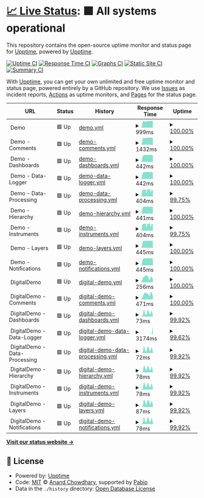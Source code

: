 # [📈 Live Status](https://status.ramidregos.com): <!--live status--> **🟩 All systems operational**

This repository contains the open-source uptime monitor and status page for [Upptime](https://upptime.js.org), powered by [Upptime](https://github.com/upptime/upptime).

[![Uptime CI](https://github.com/dregos13/status_client/workflows/Uptime%20CI/badge.svg)](https://github.com/dregos13/status_client/actions?query=workflow%3A%22Uptime+CI%22)
[![Response Time CI](https://github.com/dregos13/status_client/workflows/Response%20Time%20CI/badge.svg)](https://github.com/dregos13/status_client/actions?query=workflow%3A%22Response+Time+CI%22)
[![Graphs CI](https://github.com/dregos13/status_client/workflows/Graphs%20CI/badge.svg)](https://github.com/dregos13/status_client/actions?query=workflow%3A%22Graphs+CI%22)
[![Static Site CI](https://github.com/dregos13/status_client/workflows/Static%20Site%20CI/badge.svg)](https://github.com/dregos13/status_client/actions?query=workflow%3A%22Static+Site+CI%22)
[![Summary CI](https://github.com/dregos13/status_client/workflows/Summary%20CI/badge.svg)](https://github.com/dregos13/status_client/actions?query=workflow%3A%22Summary+CI%22)

With [Upptime](https://upptime.js.org), you can get your own unlimited and free uptime monitor and status page, powered entirely by a GitHub repository. We use [Issues](https://github.com/upptime/upptime/issues) as incident reports, [Actions](https://github.com/dregos13/status_client/actions) as uptime monitors, and [Pages](https://status.ramidregos.com) for the status page.

<!--start: status pages-->
<!-- This summary is generated by Upptime (https://github.com/upptime/upptime) -->
<!-- Do not edit this manually, your changes will be overwritten -->
<!-- prettier-ignore -->
| URL | Status | History | Response Time | Uptime |
| --- | ------ | ------- | ------------- | ------ |
| <img alt="" src="https://icons.duckduckgo.com/ip3/$demo_site_url.ico" height="13"> Demo | 🟩 Up | [demo.yml](https://github.com/Dregos13/ClientStatus/commits/HEAD/history/demo.yml) | <details><summary><img alt="Response time graph" src="./graphs/demo/response-time-week.png" height="20"> 999ms</summary><br><a href="https://status.ramidregos.com/history/demo"><img alt="Response time 1004" src="https://img.shields.io/endpoint?url=https%3A%2F%2Fraw.githubusercontent.com%2FDregos13%2FClientStatus%2FHEAD%2Fapi%2Fdemo%2Fresponse-time.json"></a><br><a href="https://status.ramidregos.com/history/demo"><img alt="24-hour response time 951" src="https://img.shields.io/endpoint?url=https%3A%2F%2Fraw.githubusercontent.com%2FDregos13%2FClientStatus%2FHEAD%2Fapi%2Fdemo%2Fresponse-time-day.json"></a><br><a href="https://status.ramidregos.com/history/demo"><img alt="7-day response time 999" src="https://img.shields.io/endpoint?url=https%3A%2F%2Fraw.githubusercontent.com%2FDregos13%2FClientStatus%2FHEAD%2Fapi%2Fdemo%2Fresponse-time-week.json"></a><br><a href="https://status.ramidregos.com/history/demo"><img alt="30-day response time 984" src="https://img.shields.io/endpoint?url=https%3A%2F%2Fraw.githubusercontent.com%2FDregos13%2FClientStatus%2FHEAD%2Fapi%2Fdemo%2Fresponse-time-month.json"></a><br><a href="https://status.ramidregos.com/history/demo"><img alt="1-year response time 1004" src="https://img.shields.io/endpoint?url=https%3A%2F%2Fraw.githubusercontent.com%2FDregos13%2FClientStatus%2FHEAD%2Fapi%2Fdemo%2Fresponse-time-year.json"></a></details> | <details><summary><a href="https://status.ramidregos.com/history/demo">100.00%</a></summary><a href="https://status.ramidregos.com/history/demo"><img alt="All-time uptime 100.00%" src="https://img.shields.io/endpoint?url=https%3A%2F%2Fraw.githubusercontent.com%2FDregos13%2FClientStatus%2FHEAD%2Fapi%2Fdemo%2Fuptime.json"></a><br><a href="https://status.ramidregos.com/history/demo"><img alt="24-hour uptime 100.00%" src="https://img.shields.io/endpoint?url=https%3A%2F%2Fraw.githubusercontent.com%2FDregos13%2FClientStatus%2FHEAD%2Fapi%2Fdemo%2Fuptime-day.json"></a><br><a href="https://status.ramidregos.com/history/demo"><img alt="7-day uptime 100.00%" src="https://img.shields.io/endpoint?url=https%3A%2F%2Fraw.githubusercontent.com%2FDregos13%2FClientStatus%2FHEAD%2Fapi%2Fdemo%2Fuptime-week.json"></a><br><a href="https://status.ramidregos.com/history/demo"><img alt="30-day uptime 100.00%" src="https://img.shields.io/endpoint?url=https%3A%2F%2Fraw.githubusercontent.com%2FDregos13%2FClientStatus%2FHEAD%2Fapi%2Fdemo%2Fuptime-month.json"></a><br><a href="https://status.ramidregos.com/history/demo"><img alt="1-year uptime 100.00%" src="https://img.shields.io/endpoint?url=https%3A%2F%2Fraw.githubusercontent.com%2FDregos13%2FClientStatus%2FHEAD%2Fapi%2Fdemo%2Fuptime-year.json"></a></details>
| <img alt="" src="https://icons.duckduckgo.com/ip3/$api_demo_site_url.ico" height="13"> Demo - Comments | 🟩 Up | [demo-comments.yml](https://github.com/Dregos13/ClientStatus/commits/HEAD/history/demo-comments.yml) | <details><summary><img alt="Response time graph" src="./graphs/demo-comments/response-time-week.png" height="20"> 1432ms</summary><br><a href="https://status.ramidregos.com/history/demo-comments"><img alt="Response time 1430" src="https://img.shields.io/endpoint?url=https%3A%2F%2Fraw.githubusercontent.com%2FDregos13%2FClientStatus%2FHEAD%2Fapi%2Fdemo-comments%2Fresponse-time.json"></a><br><a href="https://status.ramidregos.com/history/demo-comments"><img alt="24-hour response time 1362" src="https://img.shields.io/endpoint?url=https%3A%2F%2Fraw.githubusercontent.com%2FDregos13%2FClientStatus%2FHEAD%2Fapi%2Fdemo-comments%2Fresponse-time-day.json"></a><br><a href="https://status.ramidregos.com/history/demo-comments"><img alt="7-day response time 1432" src="https://img.shields.io/endpoint?url=https%3A%2F%2Fraw.githubusercontent.com%2FDregos13%2FClientStatus%2FHEAD%2Fapi%2Fdemo-comments%2Fresponse-time-week.json"></a><br><a href="https://status.ramidregos.com/history/demo-comments"><img alt="30-day response time 1426" src="https://img.shields.io/endpoint?url=https%3A%2F%2Fraw.githubusercontent.com%2FDregos13%2FClientStatus%2FHEAD%2Fapi%2Fdemo-comments%2Fresponse-time-month.json"></a><br><a href="https://status.ramidregos.com/history/demo-comments"><img alt="1-year response time 1430" src="https://img.shields.io/endpoint?url=https%3A%2F%2Fraw.githubusercontent.com%2FDregos13%2FClientStatus%2FHEAD%2Fapi%2Fdemo-comments%2Fresponse-time-year.json"></a></details> | <details><summary><a href="https://status.ramidregos.com/history/demo-comments">100.00%</a></summary><a href="https://status.ramidregos.com/history/demo-comments"><img alt="All-time uptime 100.00%" src="https://img.shields.io/endpoint?url=https%3A%2F%2Fraw.githubusercontent.com%2FDregos13%2FClientStatus%2FHEAD%2Fapi%2Fdemo-comments%2Fuptime.json"></a><br><a href="https://status.ramidregos.com/history/demo-comments"><img alt="24-hour uptime 100.00%" src="https://img.shields.io/endpoint?url=https%3A%2F%2Fraw.githubusercontent.com%2FDregos13%2FClientStatus%2FHEAD%2Fapi%2Fdemo-comments%2Fuptime-day.json"></a><br><a href="https://status.ramidregos.com/history/demo-comments"><img alt="7-day uptime 100.00%" src="https://img.shields.io/endpoint?url=https%3A%2F%2Fraw.githubusercontent.com%2FDregos13%2FClientStatus%2FHEAD%2Fapi%2Fdemo-comments%2Fuptime-week.json"></a><br><a href="https://status.ramidregos.com/history/demo-comments"><img alt="30-day uptime 100.00%" src="https://img.shields.io/endpoint?url=https%3A%2F%2Fraw.githubusercontent.com%2FDregos13%2FClientStatus%2FHEAD%2Fapi%2Fdemo-comments%2Fuptime-month.json"></a><br><a href="https://status.ramidregos.com/history/demo-comments"><img alt="1-year uptime 100.00%" src="https://img.shields.io/endpoint?url=https%3A%2F%2Fraw.githubusercontent.com%2FDregos13%2FClientStatus%2FHEAD%2Fapi%2Fdemo-comments%2Fuptime-year.json"></a></details>
| <img alt="" src="https://icons.duckduckgo.com/ip3/$api_demo_site_url.ico" height="13"> Demo - Dashboards | 🟩 Up | [demo-dashboards.yml](https://github.com/Dregos13/ClientStatus/commits/HEAD/history/demo-dashboards.yml) | <details><summary><img alt="Response time graph" src="./graphs/demo-dashboards/response-time-week.png" height="20"> 442ms</summary><br><a href="https://status.ramidregos.com/history/demo-dashboards"><img alt="Response time 434" src="https://img.shields.io/endpoint?url=https%3A%2F%2Fraw.githubusercontent.com%2FDregos13%2FClientStatus%2FHEAD%2Fapi%2Fdemo-dashboards%2Fresponse-time.json"></a><br><a href="https://status.ramidregos.com/history/demo-dashboards"><img alt="24-hour response time 416" src="https://img.shields.io/endpoint?url=https%3A%2F%2Fraw.githubusercontent.com%2FDregos13%2FClientStatus%2FHEAD%2Fapi%2Fdemo-dashboards%2Fresponse-time-day.json"></a><br><a href="https://status.ramidregos.com/history/demo-dashboards"><img alt="7-day response time 442" src="https://img.shields.io/endpoint?url=https%3A%2F%2Fraw.githubusercontent.com%2FDregos13%2FClientStatus%2FHEAD%2Fapi%2Fdemo-dashboards%2Fresponse-time-week.json"></a><br><a href="https://status.ramidregos.com/history/demo-dashboards"><img alt="30-day response time 435" src="https://img.shields.io/endpoint?url=https%3A%2F%2Fraw.githubusercontent.com%2FDregos13%2FClientStatus%2FHEAD%2Fapi%2Fdemo-dashboards%2Fresponse-time-month.json"></a><br><a href="https://status.ramidregos.com/history/demo-dashboards"><img alt="1-year response time 434" src="https://img.shields.io/endpoint?url=https%3A%2F%2Fraw.githubusercontent.com%2FDregos13%2FClientStatus%2FHEAD%2Fapi%2Fdemo-dashboards%2Fresponse-time-year.json"></a></details> | <details><summary><a href="https://status.ramidregos.com/history/demo-dashboards">100.00%</a></summary><a href="https://status.ramidregos.com/history/demo-dashboards"><img alt="All-time uptime 100.00%" src="https://img.shields.io/endpoint?url=https%3A%2F%2Fraw.githubusercontent.com%2FDregos13%2FClientStatus%2FHEAD%2Fapi%2Fdemo-dashboards%2Fuptime.json"></a><br><a href="https://status.ramidregos.com/history/demo-dashboards"><img alt="24-hour uptime 100.00%" src="https://img.shields.io/endpoint?url=https%3A%2F%2Fraw.githubusercontent.com%2FDregos13%2FClientStatus%2FHEAD%2Fapi%2Fdemo-dashboards%2Fuptime-day.json"></a><br><a href="https://status.ramidregos.com/history/demo-dashboards"><img alt="7-day uptime 100.00%" src="https://img.shields.io/endpoint?url=https%3A%2F%2Fraw.githubusercontent.com%2FDregos13%2FClientStatus%2FHEAD%2Fapi%2Fdemo-dashboards%2Fuptime-week.json"></a><br><a href="https://status.ramidregos.com/history/demo-dashboards"><img alt="30-day uptime 100.00%" src="https://img.shields.io/endpoint?url=https%3A%2F%2Fraw.githubusercontent.com%2FDregos13%2FClientStatus%2FHEAD%2Fapi%2Fdemo-dashboards%2Fuptime-month.json"></a><br><a href="https://status.ramidregos.com/history/demo-dashboards"><img alt="1-year uptime 100.00%" src="https://img.shields.io/endpoint?url=https%3A%2F%2Fraw.githubusercontent.com%2FDregos13%2FClientStatus%2FHEAD%2Fapi%2Fdemo-dashboards%2Fuptime-year.json"></a></details>
| <img alt="" src="https://icons.duckduckgo.com/ip3/$api_demo_site_url.ico" height="13"> Demo - Data-Logger | 🟩 Up | [demo-data-logger.yml](https://github.com/Dregos13/ClientStatus/commits/HEAD/history/demo-data-logger.yml) | <details><summary><img alt="Response time graph" src="./graphs/demo-data-logger/response-time-week.png" height="20"> 442ms</summary><br><a href="https://status.ramidregos.com/history/demo-data-logger"><img alt="Response time 434" src="https://img.shields.io/endpoint?url=https%3A%2F%2Fraw.githubusercontent.com%2FDregos13%2FClientStatus%2FHEAD%2Fapi%2Fdemo-data-logger%2Fresponse-time.json"></a><br><a href="https://status.ramidregos.com/history/demo-data-logger"><img alt="24-hour response time 415" src="https://img.shields.io/endpoint?url=https%3A%2F%2Fraw.githubusercontent.com%2FDregos13%2FClientStatus%2FHEAD%2Fapi%2Fdemo-data-logger%2Fresponse-time-day.json"></a><br><a href="https://status.ramidregos.com/history/demo-data-logger"><img alt="7-day response time 442" src="https://img.shields.io/endpoint?url=https%3A%2F%2Fraw.githubusercontent.com%2FDregos13%2FClientStatus%2FHEAD%2Fapi%2Fdemo-data-logger%2Fresponse-time-week.json"></a><br><a href="https://status.ramidregos.com/history/demo-data-logger"><img alt="30-day response time 434" src="https://img.shields.io/endpoint?url=https%3A%2F%2Fraw.githubusercontent.com%2FDregos13%2FClientStatus%2FHEAD%2Fapi%2Fdemo-data-logger%2Fresponse-time-month.json"></a><br><a href="https://status.ramidregos.com/history/demo-data-logger"><img alt="1-year response time 434" src="https://img.shields.io/endpoint?url=https%3A%2F%2Fraw.githubusercontent.com%2FDregos13%2FClientStatus%2FHEAD%2Fapi%2Fdemo-data-logger%2Fresponse-time-year.json"></a></details> | <details><summary><a href="https://status.ramidregos.com/history/demo-data-logger">100.00%</a></summary><a href="https://status.ramidregos.com/history/demo-data-logger"><img alt="All-time uptime 100.00%" src="https://img.shields.io/endpoint?url=https%3A%2F%2Fraw.githubusercontent.com%2FDregos13%2FClientStatus%2FHEAD%2Fapi%2Fdemo-data-logger%2Fuptime.json"></a><br><a href="https://status.ramidregos.com/history/demo-data-logger"><img alt="24-hour uptime 100.00%" src="https://img.shields.io/endpoint?url=https%3A%2F%2Fraw.githubusercontent.com%2FDregos13%2FClientStatus%2FHEAD%2Fapi%2Fdemo-data-logger%2Fuptime-day.json"></a><br><a href="https://status.ramidregos.com/history/demo-data-logger"><img alt="7-day uptime 100.00%" src="https://img.shields.io/endpoint?url=https%3A%2F%2Fraw.githubusercontent.com%2FDregos13%2FClientStatus%2FHEAD%2Fapi%2Fdemo-data-logger%2Fuptime-week.json"></a><br><a href="https://status.ramidregos.com/history/demo-data-logger"><img alt="30-day uptime 100.00%" src="https://img.shields.io/endpoint?url=https%3A%2F%2Fraw.githubusercontent.com%2FDregos13%2FClientStatus%2FHEAD%2Fapi%2Fdemo-data-logger%2Fuptime-month.json"></a><br><a href="https://status.ramidregos.com/history/demo-data-logger"><img alt="1-year uptime 100.00%" src="https://img.shields.io/endpoint?url=https%3A%2F%2Fraw.githubusercontent.com%2FDregos13%2FClientStatus%2FHEAD%2Fapi%2Fdemo-data-logger%2Fuptime-year.json"></a></details>
| <img alt="" src="https://icons.duckduckgo.com/ip3/$api_demo_site_url.ico" height="13"> Demo - Data-Processing | 🟩 Up | [demo-data-processing.yml](https://github.com/Dregos13/ClientStatus/commits/HEAD/history/demo-data-processing.yml) | <details><summary><img alt="Response time graph" src="./graphs/demo-data-processing/response-time-week.png" height="20"> 404ms</summary><br><a href="https://status.ramidregos.com/history/demo-data-processing"><img alt="Response time 424" src="https://img.shields.io/endpoint?url=https%3A%2F%2Fraw.githubusercontent.com%2FDregos13%2FClientStatus%2FHEAD%2Fapi%2Fdemo-data-processing%2Fresponse-time.json"></a><br><a href="https://status.ramidregos.com/history/demo-data-processing"><img alt="24-hour response time 363" src="https://img.shields.io/endpoint?url=https%3A%2F%2Fraw.githubusercontent.com%2FDregos13%2FClientStatus%2FHEAD%2Fapi%2Fdemo-data-processing%2Fresponse-time-day.json"></a><br><a href="https://status.ramidregos.com/history/demo-data-processing"><img alt="7-day response time 404" src="https://img.shields.io/endpoint?url=https%3A%2F%2Fraw.githubusercontent.com%2FDregos13%2FClientStatus%2FHEAD%2Fapi%2Fdemo-data-processing%2Fresponse-time-week.json"></a><br><a href="https://status.ramidregos.com/history/demo-data-processing"><img alt="30-day response time 423" src="https://img.shields.io/endpoint?url=https%3A%2F%2Fraw.githubusercontent.com%2FDregos13%2FClientStatus%2FHEAD%2Fapi%2Fdemo-data-processing%2Fresponse-time-month.json"></a><br><a href="https://status.ramidregos.com/history/demo-data-processing"><img alt="1-year response time 424" src="https://img.shields.io/endpoint?url=https%3A%2F%2Fraw.githubusercontent.com%2FDregos13%2FClientStatus%2FHEAD%2Fapi%2Fdemo-data-processing%2Fresponse-time-year.json"></a></details> | <details><summary><a href="https://status.ramidregos.com/history/demo-data-processing">99.75%</a></summary><a href="https://status.ramidregos.com/history/demo-data-processing"><img alt="All-time uptime 99.94%" src="https://img.shields.io/endpoint?url=https%3A%2F%2Fraw.githubusercontent.com%2FDregos13%2FClientStatus%2FHEAD%2Fapi%2Fdemo-data-processing%2Fuptime.json"></a><br><a href="https://status.ramidregos.com/history/demo-data-processing"><img alt="24-hour uptime 99.37%" src="https://img.shields.io/endpoint?url=https%3A%2F%2Fraw.githubusercontent.com%2FDregos13%2FClientStatus%2FHEAD%2Fapi%2Fdemo-data-processing%2Fuptime-day.json"></a><br><a href="https://status.ramidregos.com/history/demo-data-processing"><img alt="7-day uptime 99.75%" src="https://img.shields.io/endpoint?url=https%3A%2F%2Fraw.githubusercontent.com%2FDregos13%2FClientStatus%2FHEAD%2Fapi%2Fdemo-data-processing%2Fuptime-week.json"></a><br><a href="https://status.ramidregos.com/history/demo-data-processing"><img alt="30-day uptime 99.94%" src="https://img.shields.io/endpoint?url=https%3A%2F%2Fraw.githubusercontent.com%2FDregos13%2FClientStatus%2FHEAD%2Fapi%2Fdemo-data-processing%2Fuptime-month.json"></a><br><a href="https://status.ramidregos.com/history/demo-data-processing"><img alt="1-year uptime 99.94%" src="https://img.shields.io/endpoint?url=https%3A%2F%2Fraw.githubusercontent.com%2FDregos13%2FClientStatus%2FHEAD%2Fapi%2Fdemo-data-processing%2Fuptime-year.json"></a></details>
| <img alt="" src="https://icons.duckduckgo.com/ip3/$api_demo_site_url.ico" height="13"> Demo - Hierarchy | 🟩 Up | [demo-hierarchy.yml](https://github.com/Dregos13/ClientStatus/commits/HEAD/history/demo-hierarchy.yml) | <details><summary><img alt="Response time graph" src="./graphs/demo-hierarchy/response-time-week.png" height="20"> 441ms</summary><br><a href="https://status.ramidregos.com/history/demo-hierarchy"><img alt="Response time 434" src="https://img.shields.io/endpoint?url=https%3A%2F%2Fraw.githubusercontent.com%2FDregos13%2FClientStatus%2FHEAD%2Fapi%2Fdemo-hierarchy%2Fresponse-time.json"></a><br><a href="https://status.ramidregos.com/history/demo-hierarchy"><img alt="24-hour response time 415" src="https://img.shields.io/endpoint?url=https%3A%2F%2Fraw.githubusercontent.com%2FDregos13%2FClientStatus%2FHEAD%2Fapi%2Fdemo-hierarchy%2Fresponse-time-day.json"></a><br><a href="https://status.ramidregos.com/history/demo-hierarchy"><img alt="7-day response time 441" src="https://img.shields.io/endpoint?url=https%3A%2F%2Fraw.githubusercontent.com%2FDregos13%2FClientStatus%2FHEAD%2Fapi%2Fdemo-hierarchy%2Fresponse-time-week.json"></a><br><a href="https://status.ramidregos.com/history/demo-hierarchy"><img alt="30-day response time 434" src="https://img.shields.io/endpoint?url=https%3A%2F%2Fraw.githubusercontent.com%2FDregos13%2FClientStatus%2FHEAD%2Fapi%2Fdemo-hierarchy%2Fresponse-time-month.json"></a><br><a href="https://status.ramidregos.com/history/demo-hierarchy"><img alt="1-year response time 434" src="https://img.shields.io/endpoint?url=https%3A%2F%2Fraw.githubusercontent.com%2FDregos13%2FClientStatus%2FHEAD%2Fapi%2Fdemo-hierarchy%2Fresponse-time-year.json"></a></details> | <details><summary><a href="https://status.ramidregos.com/history/demo-hierarchy">100.00%</a></summary><a href="https://status.ramidregos.com/history/demo-hierarchy"><img alt="All-time uptime 100.00%" src="https://img.shields.io/endpoint?url=https%3A%2F%2Fraw.githubusercontent.com%2FDregos13%2FClientStatus%2FHEAD%2Fapi%2Fdemo-hierarchy%2Fuptime.json"></a><br><a href="https://status.ramidregos.com/history/demo-hierarchy"><img alt="24-hour uptime 100.00%" src="https://img.shields.io/endpoint?url=https%3A%2F%2Fraw.githubusercontent.com%2FDregos13%2FClientStatus%2FHEAD%2Fapi%2Fdemo-hierarchy%2Fuptime-day.json"></a><br><a href="https://status.ramidregos.com/history/demo-hierarchy"><img alt="7-day uptime 100.00%" src="https://img.shields.io/endpoint?url=https%3A%2F%2Fraw.githubusercontent.com%2FDregos13%2FClientStatus%2FHEAD%2Fapi%2Fdemo-hierarchy%2Fuptime-week.json"></a><br><a href="https://status.ramidregos.com/history/demo-hierarchy"><img alt="30-day uptime 100.00%" src="https://img.shields.io/endpoint?url=https%3A%2F%2Fraw.githubusercontent.com%2FDregos13%2FClientStatus%2FHEAD%2Fapi%2Fdemo-hierarchy%2Fuptime-month.json"></a><br><a href="https://status.ramidregos.com/history/demo-hierarchy"><img alt="1-year uptime 100.00%" src="https://img.shields.io/endpoint?url=https%3A%2F%2Fraw.githubusercontent.com%2FDregos13%2FClientStatus%2FHEAD%2Fapi%2Fdemo-hierarchy%2Fuptime-year.json"></a></details>
| <img alt="" src="https://icons.duckduckgo.com/ip3/$api_demo_site_url.ico" height="13"> Demo - Instruments | 🟩 Up | [demo-instruments.yml](https://github.com/Dregos13/ClientStatus/commits/HEAD/history/demo-instruments.yml) | <details><summary><img alt="Response time graph" src="./graphs/demo-instruments/response-time-week.png" height="20"> 404ms</summary><br><a href="https://status.ramidregos.com/history/demo-instruments"><img alt="Response time 424" src="https://img.shields.io/endpoint?url=https%3A%2F%2Fraw.githubusercontent.com%2FDregos13%2FClientStatus%2FHEAD%2Fapi%2Fdemo-instruments%2Fresponse-time.json"></a><br><a href="https://status.ramidregos.com/history/demo-instruments"><img alt="24-hour response time 363" src="https://img.shields.io/endpoint?url=https%3A%2F%2Fraw.githubusercontent.com%2FDregos13%2FClientStatus%2FHEAD%2Fapi%2Fdemo-instruments%2Fresponse-time-day.json"></a><br><a href="https://status.ramidregos.com/history/demo-instruments"><img alt="7-day response time 404" src="https://img.shields.io/endpoint?url=https%3A%2F%2Fraw.githubusercontent.com%2FDregos13%2FClientStatus%2FHEAD%2Fapi%2Fdemo-instruments%2Fresponse-time-week.json"></a><br><a href="https://status.ramidregos.com/history/demo-instruments"><img alt="30-day response time 423" src="https://img.shields.io/endpoint?url=https%3A%2F%2Fraw.githubusercontent.com%2FDregos13%2FClientStatus%2FHEAD%2Fapi%2Fdemo-instruments%2Fresponse-time-month.json"></a><br><a href="https://status.ramidregos.com/history/demo-instruments"><img alt="1-year response time 424" src="https://img.shields.io/endpoint?url=https%3A%2F%2Fraw.githubusercontent.com%2FDregos13%2FClientStatus%2FHEAD%2Fapi%2Fdemo-instruments%2Fresponse-time-year.json"></a></details> | <details><summary><a href="https://status.ramidregos.com/history/demo-instruments">99.75%</a></summary><a href="https://status.ramidregos.com/history/demo-instruments"><img alt="All-time uptime 99.94%" src="https://img.shields.io/endpoint?url=https%3A%2F%2Fraw.githubusercontent.com%2FDregos13%2FClientStatus%2FHEAD%2Fapi%2Fdemo-instruments%2Fuptime.json"></a><br><a href="https://status.ramidregos.com/history/demo-instruments"><img alt="24-hour uptime 99.38%" src="https://img.shields.io/endpoint?url=https%3A%2F%2Fraw.githubusercontent.com%2FDregos13%2FClientStatus%2FHEAD%2Fapi%2Fdemo-instruments%2Fuptime-day.json"></a><br><a href="https://status.ramidregos.com/history/demo-instruments"><img alt="7-day uptime 99.75%" src="https://img.shields.io/endpoint?url=https%3A%2F%2Fraw.githubusercontent.com%2FDregos13%2FClientStatus%2FHEAD%2Fapi%2Fdemo-instruments%2Fuptime-week.json"></a><br><a href="https://status.ramidregos.com/history/demo-instruments"><img alt="30-day uptime 99.94%" src="https://img.shields.io/endpoint?url=https%3A%2F%2Fraw.githubusercontent.com%2FDregos13%2FClientStatus%2FHEAD%2Fapi%2Fdemo-instruments%2Fuptime-month.json"></a><br><a href="https://status.ramidregos.com/history/demo-instruments"><img alt="1-year uptime 99.94%" src="https://img.shields.io/endpoint?url=https%3A%2F%2Fraw.githubusercontent.com%2FDregos13%2FClientStatus%2FHEAD%2Fapi%2Fdemo-instruments%2Fuptime-year.json"></a></details>
| <img alt="" src="https://icons.duckduckgo.com/ip3/$api_demo_site_url.ico" height="13"> Demo - Layers | 🟩 Up | [demo-layers.yml](https://github.com/Dregos13/ClientStatus/commits/HEAD/history/demo-layers.yml) | <details><summary><img alt="Response time graph" src="./graphs/demo-layers/response-time-week.png" height="20"> 445ms</summary><br><a href="https://status.ramidregos.com/history/demo-layers"><img alt="Response time 439" src="https://img.shields.io/endpoint?url=https%3A%2F%2Fraw.githubusercontent.com%2FDregos13%2FClientStatus%2FHEAD%2Fapi%2Fdemo-layers%2Fresponse-time.json"></a><br><a href="https://status.ramidregos.com/history/demo-layers"><img alt="24-hour response time 419" src="https://img.shields.io/endpoint?url=https%3A%2F%2Fraw.githubusercontent.com%2FDregos13%2FClientStatus%2FHEAD%2Fapi%2Fdemo-layers%2Fresponse-time-day.json"></a><br><a href="https://status.ramidregos.com/history/demo-layers"><img alt="7-day response time 445" src="https://img.shields.io/endpoint?url=https%3A%2F%2Fraw.githubusercontent.com%2FDregos13%2FClientStatus%2FHEAD%2Fapi%2Fdemo-layers%2Fresponse-time-week.json"></a><br><a href="https://status.ramidregos.com/history/demo-layers"><img alt="30-day response time 439" src="https://img.shields.io/endpoint?url=https%3A%2F%2Fraw.githubusercontent.com%2FDregos13%2FClientStatus%2FHEAD%2Fapi%2Fdemo-layers%2Fresponse-time-month.json"></a><br><a href="https://status.ramidregos.com/history/demo-layers"><img alt="1-year response time 439" src="https://img.shields.io/endpoint?url=https%3A%2F%2Fraw.githubusercontent.com%2FDregos13%2FClientStatus%2FHEAD%2Fapi%2Fdemo-layers%2Fresponse-time-year.json"></a></details> | <details><summary><a href="https://status.ramidregos.com/history/demo-layers">100.00%</a></summary><a href="https://status.ramidregos.com/history/demo-layers"><img alt="All-time uptime 100.00%" src="https://img.shields.io/endpoint?url=https%3A%2F%2Fraw.githubusercontent.com%2FDregos13%2FClientStatus%2FHEAD%2Fapi%2Fdemo-layers%2Fuptime.json"></a><br><a href="https://status.ramidregos.com/history/demo-layers"><img alt="24-hour uptime 100.00%" src="https://img.shields.io/endpoint?url=https%3A%2F%2Fraw.githubusercontent.com%2FDregos13%2FClientStatus%2FHEAD%2Fapi%2Fdemo-layers%2Fuptime-day.json"></a><br><a href="https://status.ramidregos.com/history/demo-layers"><img alt="7-day uptime 100.00%" src="https://img.shields.io/endpoint?url=https%3A%2F%2Fraw.githubusercontent.com%2FDregos13%2FClientStatus%2FHEAD%2Fapi%2Fdemo-layers%2Fuptime-week.json"></a><br><a href="https://status.ramidregos.com/history/demo-layers"><img alt="30-day uptime 100.00%" src="https://img.shields.io/endpoint?url=https%3A%2F%2Fraw.githubusercontent.com%2FDregos13%2FClientStatus%2FHEAD%2Fapi%2Fdemo-layers%2Fuptime-month.json"></a><br><a href="https://status.ramidregos.com/history/demo-layers"><img alt="1-year uptime 100.00%" src="https://img.shields.io/endpoint?url=https%3A%2F%2Fraw.githubusercontent.com%2FDregos13%2FClientStatus%2FHEAD%2Fapi%2Fdemo-layers%2Fuptime-year.json"></a></details>
| <img alt="" src="https://icons.duckduckgo.com/ip3/$api_demo_site_url.ico" height="13"> Demo - Notifications | 🟩 Up | [demo-notifications.yml](https://github.com/Dregos13/ClientStatus/commits/HEAD/history/demo-notifications.yml) | <details><summary><img alt="Response time graph" src="./graphs/demo-notifications/response-time-week.png" height="20"> 445ms</summary><br><a href="https://status.ramidregos.com/history/demo-notifications"><img alt="Response time 439" src="https://img.shields.io/endpoint?url=https%3A%2F%2Fraw.githubusercontent.com%2FDregos13%2FClientStatus%2FHEAD%2Fapi%2Fdemo-notifications%2Fresponse-time.json"></a><br><a href="https://status.ramidregos.com/history/demo-notifications"><img alt="24-hour response time 418" src="https://img.shields.io/endpoint?url=https%3A%2F%2Fraw.githubusercontent.com%2FDregos13%2FClientStatus%2FHEAD%2Fapi%2Fdemo-notifications%2Fresponse-time-day.json"></a><br><a href="https://status.ramidregos.com/history/demo-notifications"><img alt="7-day response time 445" src="https://img.shields.io/endpoint?url=https%3A%2F%2Fraw.githubusercontent.com%2FDregos13%2FClientStatus%2FHEAD%2Fapi%2Fdemo-notifications%2Fresponse-time-week.json"></a><br><a href="https://status.ramidregos.com/history/demo-notifications"><img alt="30-day response time 439" src="https://img.shields.io/endpoint?url=https%3A%2F%2Fraw.githubusercontent.com%2FDregos13%2FClientStatus%2FHEAD%2Fapi%2Fdemo-notifications%2Fresponse-time-month.json"></a><br><a href="https://status.ramidregos.com/history/demo-notifications"><img alt="1-year response time 439" src="https://img.shields.io/endpoint?url=https%3A%2F%2Fraw.githubusercontent.com%2FDregos13%2FClientStatus%2FHEAD%2Fapi%2Fdemo-notifications%2Fresponse-time-year.json"></a></details> | <details><summary><a href="https://status.ramidregos.com/history/demo-notifications">100.00%</a></summary><a href="https://status.ramidregos.com/history/demo-notifications"><img alt="All-time uptime 100.00%" src="https://img.shields.io/endpoint?url=https%3A%2F%2Fraw.githubusercontent.com%2FDregos13%2FClientStatus%2FHEAD%2Fapi%2Fdemo-notifications%2Fuptime.json"></a><br><a href="https://status.ramidregos.com/history/demo-notifications"><img alt="24-hour uptime 100.00%" src="https://img.shields.io/endpoint?url=https%3A%2F%2Fraw.githubusercontent.com%2FDregos13%2FClientStatus%2FHEAD%2Fapi%2Fdemo-notifications%2Fuptime-day.json"></a><br><a href="https://status.ramidregos.com/history/demo-notifications"><img alt="7-day uptime 100.00%" src="https://img.shields.io/endpoint?url=https%3A%2F%2Fraw.githubusercontent.com%2FDregos13%2FClientStatus%2FHEAD%2Fapi%2Fdemo-notifications%2Fuptime-week.json"></a><br><a href="https://status.ramidregos.com/history/demo-notifications"><img alt="30-day uptime 100.00%" src="https://img.shields.io/endpoint?url=https%3A%2F%2Fraw.githubusercontent.com%2FDregos13%2FClientStatus%2FHEAD%2Fapi%2Fdemo-notifications%2Fuptime-month.json"></a><br><a href="https://status.ramidregos.com/history/demo-notifications"><img alt="1-year uptime 100.00%" src="https://img.shields.io/endpoint?url=https%3A%2F%2Fraw.githubusercontent.com%2FDregos13%2FClientStatus%2FHEAD%2Fapi%2Fdemo-notifications%2Fuptime-year.json"></a></details>
| <img alt="" src="https://icons.duckduckgo.com/ip3/$digitaldemo_site_url.ico" height="13"> DigitalDemo | 🟩 Up | [digital-demo.yml](https://github.com/Dregos13/ClientStatus/commits/HEAD/history/digital-demo.yml) | <details><summary><img alt="Response time graph" src="./graphs/digital-demo/response-time-week.png" height="20"> 256ms</summary><br><a href="https://status.ramidregos.com/history/digital-demo"><img alt="Response time 231" src="https://img.shields.io/endpoint?url=https%3A%2F%2Fraw.githubusercontent.com%2FDregos13%2FClientStatus%2FHEAD%2Fapi%2Fdigital-demo%2Fresponse-time.json"></a><br><a href="https://status.ramidregos.com/history/digital-demo"><img alt="24-hour response time 153" src="https://img.shields.io/endpoint?url=https%3A%2F%2Fraw.githubusercontent.com%2FDregos13%2FClientStatus%2FHEAD%2Fapi%2Fdigital-demo%2Fresponse-time-day.json"></a><br><a href="https://status.ramidregos.com/history/digital-demo"><img alt="7-day response time 256" src="https://img.shields.io/endpoint?url=https%3A%2F%2Fraw.githubusercontent.com%2FDregos13%2FClientStatus%2FHEAD%2Fapi%2Fdigital-demo%2Fresponse-time-week.json"></a><br><a href="https://status.ramidregos.com/history/digital-demo"><img alt="30-day response time 234" src="https://img.shields.io/endpoint?url=https%3A%2F%2Fraw.githubusercontent.com%2FDregos13%2FClientStatus%2FHEAD%2Fapi%2Fdigital-demo%2Fresponse-time-month.json"></a><br><a href="https://status.ramidregos.com/history/digital-demo"><img alt="1-year response time 231" src="https://img.shields.io/endpoint?url=https%3A%2F%2Fraw.githubusercontent.com%2FDregos13%2FClientStatus%2FHEAD%2Fapi%2Fdigital-demo%2Fresponse-time-year.json"></a></details> | <details><summary><a href="https://status.ramidregos.com/history/digital-demo">100.00%</a></summary><a href="https://status.ramidregos.com/history/digital-demo"><img alt="All-time uptime 100.00%" src="https://img.shields.io/endpoint?url=https%3A%2F%2Fraw.githubusercontent.com%2FDregos13%2FClientStatus%2FHEAD%2Fapi%2Fdigital-demo%2Fuptime.json"></a><br><a href="https://status.ramidregos.com/history/digital-demo"><img alt="24-hour uptime 100.00%" src="https://img.shields.io/endpoint?url=https%3A%2F%2Fraw.githubusercontent.com%2FDregos13%2FClientStatus%2FHEAD%2Fapi%2Fdigital-demo%2Fuptime-day.json"></a><br><a href="https://status.ramidregos.com/history/digital-demo"><img alt="7-day uptime 100.00%" src="https://img.shields.io/endpoint?url=https%3A%2F%2Fraw.githubusercontent.com%2FDregos13%2FClientStatus%2FHEAD%2Fapi%2Fdigital-demo%2Fuptime-week.json"></a><br><a href="https://status.ramidregos.com/history/digital-demo"><img alt="30-day uptime 100.00%" src="https://img.shields.io/endpoint?url=https%3A%2F%2Fraw.githubusercontent.com%2FDregos13%2FClientStatus%2FHEAD%2Fapi%2Fdigital-demo%2Fuptime-month.json"></a><br><a href="https://status.ramidregos.com/history/digital-demo"><img alt="1-year uptime 100.00%" src="https://img.shields.io/endpoint?url=https%3A%2F%2Fraw.githubusercontent.com%2FDregos13%2FClientStatus%2FHEAD%2Fapi%2Fdigital-demo%2Fuptime-year.json"></a></details>
| <img alt="" src="https://icons.duckduckgo.com/ip3/$api_digitaldemo_site_url.ico" height="13"> DigitalDemo - Comments | 🟩 Up | [digital-demo-comments.yml](https://github.com/Dregos13/ClientStatus/commits/HEAD/history/digital-demo-comments.yml) | <details><summary><img alt="Response time graph" src="./graphs/digital-demo-comments/response-time-week.png" height="20"> 471ms</summary><br><a href="https://status.ramidregos.com/history/digital-demo-comments"><img alt="Response time 419" src="https://img.shields.io/endpoint?url=https%3A%2F%2Fraw.githubusercontent.com%2FDregos13%2FClientStatus%2FHEAD%2Fapi%2Fdigital-demo-comments%2Fresponse-time.json"></a><br><a href="https://status.ramidregos.com/history/digital-demo-comments"><img alt="24-hour response time 272" src="https://img.shields.io/endpoint?url=https%3A%2F%2Fraw.githubusercontent.com%2FDregos13%2FClientStatus%2FHEAD%2Fapi%2Fdigital-demo-comments%2Fresponse-time-day.json"></a><br><a href="https://status.ramidregos.com/history/digital-demo-comments"><img alt="7-day response time 471" src="https://img.shields.io/endpoint?url=https%3A%2F%2Fraw.githubusercontent.com%2FDregos13%2FClientStatus%2FHEAD%2Fapi%2Fdigital-demo-comments%2Fresponse-time-week.json"></a><br><a href="https://status.ramidregos.com/history/digital-demo-comments"><img alt="30-day response time 430" src="https://img.shields.io/endpoint?url=https%3A%2F%2Fraw.githubusercontent.com%2FDregos13%2FClientStatus%2FHEAD%2Fapi%2Fdigital-demo-comments%2Fresponse-time-month.json"></a><br><a href="https://status.ramidregos.com/history/digital-demo-comments"><img alt="1-year response time 419" src="https://img.shields.io/endpoint?url=https%3A%2F%2Fraw.githubusercontent.com%2FDregos13%2FClientStatus%2FHEAD%2Fapi%2Fdigital-demo-comments%2Fresponse-time-year.json"></a></details> | <details><summary><a href="https://status.ramidregos.com/history/digital-demo-comments">100.00%</a></summary><a href="https://status.ramidregos.com/history/digital-demo-comments"><img alt="All-time uptime 99.98%" src="https://img.shields.io/endpoint?url=https%3A%2F%2Fraw.githubusercontent.com%2FDregos13%2FClientStatus%2FHEAD%2Fapi%2Fdigital-demo-comments%2Fuptime.json"></a><br><a href="https://status.ramidregos.com/history/digital-demo-comments"><img alt="24-hour uptime 100.00%" src="https://img.shields.io/endpoint?url=https%3A%2F%2Fraw.githubusercontent.com%2FDregos13%2FClientStatus%2FHEAD%2Fapi%2Fdigital-demo-comments%2Fuptime-day.json"></a><br><a href="https://status.ramidregos.com/history/digital-demo-comments"><img alt="7-day uptime 100.00%" src="https://img.shields.io/endpoint?url=https%3A%2F%2Fraw.githubusercontent.com%2FDregos13%2FClientStatus%2FHEAD%2Fapi%2Fdigital-demo-comments%2Fuptime-week.json"></a><br><a href="https://status.ramidregos.com/history/digital-demo-comments"><img alt="30-day uptime 100.00%" src="https://img.shields.io/endpoint?url=https%3A%2F%2Fraw.githubusercontent.com%2FDregos13%2FClientStatus%2FHEAD%2Fapi%2Fdigital-demo-comments%2Fuptime-month.json"></a><br><a href="https://status.ramidregos.com/history/digital-demo-comments"><img alt="1-year uptime 99.98%" src="https://img.shields.io/endpoint?url=https%3A%2F%2Fraw.githubusercontent.com%2FDregos13%2FClientStatus%2FHEAD%2Fapi%2Fdigital-demo-comments%2Fuptime-year.json"></a></details>
| <img alt="" src="https://icons.duckduckgo.com/ip3/$api_digitaldemo_site_url.ico" height="13"> DigitalDemo - Dashboards | 🟩 Up | [digital-demo-dashboards.yml](https://github.com/Dregos13/ClientStatus/commits/HEAD/history/digital-demo-dashboards.yml) | <details><summary><img alt="Response time graph" src="./graphs/digital-demo-dashboards/response-time-week.png" height="20"> 73ms</summary><br><a href="https://status.ramidregos.com/history/digital-demo-dashboards"><img alt="Response time 61" src="https://img.shields.io/endpoint?url=https%3A%2F%2Fraw.githubusercontent.com%2FDregos13%2FClientStatus%2FHEAD%2Fapi%2Fdigital-demo-dashboards%2Fresponse-time.json"></a><br><a href="https://status.ramidregos.com/history/digital-demo-dashboards"><img alt="24-hour response time 16" src="https://img.shields.io/endpoint?url=https%3A%2F%2Fraw.githubusercontent.com%2FDregos13%2FClientStatus%2FHEAD%2Fapi%2Fdigital-demo-dashboards%2Fresponse-time-day.json"></a><br><a href="https://status.ramidregos.com/history/digital-demo-dashboards"><img alt="7-day response time 73" src="https://img.shields.io/endpoint?url=https%3A%2F%2Fraw.githubusercontent.com%2FDregos13%2FClientStatus%2FHEAD%2Fapi%2Fdigital-demo-dashboards%2Fresponse-time-week.json"></a><br><a href="https://status.ramidregos.com/history/digital-demo-dashboards"><img alt="30-day response time 64" src="https://img.shields.io/endpoint?url=https%3A%2F%2Fraw.githubusercontent.com%2FDregos13%2FClientStatus%2FHEAD%2Fapi%2Fdigital-demo-dashboards%2Fresponse-time-month.json"></a><br><a href="https://status.ramidregos.com/history/digital-demo-dashboards"><img alt="1-year response time 61" src="https://img.shields.io/endpoint?url=https%3A%2F%2Fraw.githubusercontent.com%2FDregos13%2FClientStatus%2FHEAD%2Fapi%2Fdigital-demo-dashboards%2Fresponse-time-year.json"></a></details> | <details><summary><a href="https://status.ramidregos.com/history/digital-demo-dashboards">99.92%</a></summary><a href="https://status.ramidregos.com/history/digital-demo-dashboards"><img alt="All-time uptime 99.91%" src="https://img.shields.io/endpoint?url=https%3A%2F%2Fraw.githubusercontent.com%2FDregos13%2FClientStatus%2FHEAD%2Fapi%2Fdigital-demo-dashboards%2Fuptime.json"></a><br><a href="https://status.ramidregos.com/history/digital-demo-dashboards"><img alt="24-hour uptime 100.00%" src="https://img.shields.io/endpoint?url=https%3A%2F%2Fraw.githubusercontent.com%2FDregos13%2FClientStatus%2FHEAD%2Fapi%2Fdigital-demo-dashboards%2Fuptime-day.json"></a><br><a href="https://status.ramidregos.com/history/digital-demo-dashboards"><img alt="7-day uptime 99.92%" src="https://img.shields.io/endpoint?url=https%3A%2F%2Fraw.githubusercontent.com%2FDregos13%2FClientStatus%2FHEAD%2Fapi%2Fdigital-demo-dashboards%2Fuptime-week.json"></a><br><a href="https://status.ramidregos.com/history/digital-demo-dashboards"><img alt="30-day uptime 99.94%" src="https://img.shields.io/endpoint?url=https%3A%2F%2Fraw.githubusercontent.com%2FDregos13%2FClientStatus%2FHEAD%2Fapi%2Fdigital-demo-dashboards%2Fuptime-month.json"></a><br><a href="https://status.ramidregos.com/history/digital-demo-dashboards"><img alt="1-year uptime 99.91%" src="https://img.shields.io/endpoint?url=https%3A%2F%2Fraw.githubusercontent.com%2FDregos13%2FClientStatus%2FHEAD%2Fapi%2Fdigital-demo-dashboards%2Fuptime-year.json"></a></details>
| <img alt="" src="https://icons.duckduckgo.com/ip3/$api_digitaldemo_site_url.ico" height="13"> DigitalDemo - Data-Logger | 🟩 Up | [digital-demo-data-logger.yml](https://github.com/Dregos13/ClientStatus/commits/HEAD/history/digital-demo-data-logger.yml) | <details><summary><img alt="Response time graph" src="./graphs/digital-demo-data-logger/response-time-week.png" height="20"> 3174ms</summary><br><a href="https://status.ramidregos.com/history/digital-demo-data-logger"><img alt="Response time 816" src="https://img.shields.io/endpoint?url=https%3A%2F%2Fraw.githubusercontent.com%2FDregos13%2FClientStatus%2FHEAD%2Fapi%2Fdigital-demo-data-logger%2Fresponse-time.json"></a><br><a href="https://status.ramidregos.com/history/digital-demo-data-logger"><img alt="24-hour response time 9338" src="https://img.shields.io/endpoint?url=https%3A%2F%2Fraw.githubusercontent.com%2FDregos13%2FClientStatus%2FHEAD%2Fapi%2Fdigital-demo-data-logger%2Fresponse-time-day.json"></a><br><a href="https://status.ramidregos.com/history/digital-demo-data-logger"><img alt="7-day response time 3174" src="https://img.shields.io/endpoint?url=https%3A%2F%2Fraw.githubusercontent.com%2FDregos13%2FClientStatus%2FHEAD%2Fapi%2Fdigital-demo-data-logger%2Fresponse-time-week.json"></a><br><a href="https://status.ramidregos.com/history/digital-demo-data-logger"><img alt="30-day response time 886" src="https://img.shields.io/endpoint?url=https%3A%2F%2Fraw.githubusercontent.com%2FDregos13%2FClientStatus%2FHEAD%2Fapi%2Fdigital-demo-data-logger%2Fresponse-time-month.json"></a><br><a href="https://status.ramidregos.com/history/digital-demo-data-logger"><img alt="1-year response time 816" src="https://img.shields.io/endpoint?url=https%3A%2F%2Fraw.githubusercontent.com%2FDregos13%2FClientStatus%2FHEAD%2Fapi%2Fdigital-demo-data-logger%2Fresponse-time-year.json"></a></details> | <details><summary><a href="https://status.ramidregos.com/history/digital-demo-data-logger">99.62%</a></summary><a href="https://status.ramidregos.com/history/digital-demo-data-logger"><img alt="All-time uptime 99.81%" src="https://img.shields.io/endpoint?url=https%3A%2F%2Fraw.githubusercontent.com%2FDregos13%2FClientStatus%2FHEAD%2Fapi%2Fdigital-demo-data-logger%2Fuptime.json"></a><br><a href="https://status.ramidregos.com/history/digital-demo-data-logger"><img alt="24-hour uptime 97.31%" src="https://img.shields.io/endpoint?url=https%3A%2F%2Fraw.githubusercontent.com%2FDregos13%2FClientStatus%2FHEAD%2Fapi%2Fdigital-demo-data-logger%2Fuptime-day.json"></a><br><a href="https://status.ramidregos.com/history/digital-demo-data-logger"><img alt="7-day uptime 99.62%" src="https://img.shields.io/endpoint?url=https%3A%2F%2Fraw.githubusercontent.com%2FDregos13%2FClientStatus%2FHEAD%2Fapi%2Fdigital-demo-data-logger%2Fuptime-week.json"></a><br><a href="https://status.ramidregos.com/history/digital-demo-data-logger"><img alt="30-day uptime 99.84%" src="https://img.shields.io/endpoint?url=https%3A%2F%2Fraw.githubusercontent.com%2FDregos13%2FClientStatus%2FHEAD%2Fapi%2Fdigital-demo-data-logger%2Fuptime-month.json"></a><br><a href="https://status.ramidregos.com/history/digital-demo-data-logger"><img alt="1-year uptime 99.81%" src="https://img.shields.io/endpoint?url=https%3A%2F%2Fraw.githubusercontent.com%2FDregos13%2FClientStatus%2FHEAD%2Fapi%2Fdigital-demo-data-logger%2Fuptime-year.json"></a></details>
| <img alt="" src="https://icons.duckduckgo.com/ip3/$api_digitaldemo_site_url.ico" height="13"> DigitalDemo - Data-Processing | 🟩 Up | [digital-demo-data-processing.yml](https://github.com/Dregos13/ClientStatus/commits/HEAD/history/digital-demo-data-processing.yml) | <details><summary><img alt="Response time graph" src="./graphs/digital-demo-data-processing/response-time-week.png" height="20"> 72ms</summary><br><a href="https://status.ramidregos.com/history/digital-demo-data-processing"><img alt="Response time 60" src="https://img.shields.io/endpoint?url=https%3A%2F%2Fraw.githubusercontent.com%2FDregos13%2FClientStatus%2FHEAD%2Fapi%2Fdigital-demo-data-processing%2Fresponse-time.json"></a><br><a href="https://status.ramidregos.com/history/digital-demo-data-processing"><img alt="24-hour response time 17" src="https://img.shields.io/endpoint?url=https%3A%2F%2Fraw.githubusercontent.com%2FDregos13%2FClientStatus%2FHEAD%2Fapi%2Fdigital-demo-data-processing%2Fresponse-time-day.json"></a><br><a href="https://status.ramidregos.com/history/digital-demo-data-processing"><img alt="7-day response time 72" src="https://img.shields.io/endpoint?url=https%3A%2F%2Fraw.githubusercontent.com%2FDregos13%2FClientStatus%2FHEAD%2Fapi%2Fdigital-demo-data-processing%2Fresponse-time-week.json"></a><br><a href="https://status.ramidregos.com/history/digital-demo-data-processing"><img alt="30-day response time 62" src="https://img.shields.io/endpoint?url=https%3A%2F%2Fraw.githubusercontent.com%2FDregos13%2FClientStatus%2FHEAD%2Fapi%2Fdigital-demo-data-processing%2Fresponse-time-month.json"></a><br><a href="https://status.ramidregos.com/history/digital-demo-data-processing"><img alt="1-year response time 60" src="https://img.shields.io/endpoint?url=https%3A%2F%2Fraw.githubusercontent.com%2FDregos13%2FClientStatus%2FHEAD%2Fapi%2Fdigital-demo-data-processing%2Fresponse-time-year.json"></a></details> | <details><summary><a href="https://status.ramidregos.com/history/digital-demo-data-processing">99.92%</a></summary><a href="https://status.ramidregos.com/history/digital-demo-data-processing"><img alt="All-time uptime 99.84%" src="https://img.shields.io/endpoint?url=https%3A%2F%2Fraw.githubusercontent.com%2FDregos13%2FClientStatus%2FHEAD%2Fapi%2Fdigital-demo-data-processing%2Fuptime.json"></a><br><a href="https://status.ramidregos.com/history/digital-demo-data-processing"><img alt="24-hour uptime 100.00%" src="https://img.shields.io/endpoint?url=https%3A%2F%2Fraw.githubusercontent.com%2FDregos13%2FClientStatus%2FHEAD%2Fapi%2Fdigital-demo-data-processing%2Fuptime-day.json"></a><br><a href="https://status.ramidregos.com/history/digital-demo-data-processing"><img alt="7-day uptime 99.92%" src="https://img.shields.io/endpoint?url=https%3A%2F%2Fraw.githubusercontent.com%2FDregos13%2FClientStatus%2FHEAD%2Fapi%2Fdigital-demo-data-processing%2Fuptime-week.json"></a><br><a href="https://status.ramidregos.com/history/digital-demo-data-processing"><img alt="30-day uptime 99.86%" src="https://img.shields.io/endpoint?url=https%3A%2F%2Fraw.githubusercontent.com%2FDregos13%2FClientStatus%2FHEAD%2Fapi%2Fdigital-demo-data-processing%2Fuptime-month.json"></a><br><a href="https://status.ramidregos.com/history/digital-demo-data-processing"><img alt="1-year uptime 99.84%" src="https://img.shields.io/endpoint?url=https%3A%2F%2Fraw.githubusercontent.com%2FDregos13%2FClientStatus%2FHEAD%2Fapi%2Fdigital-demo-data-processing%2Fuptime-year.json"></a></details>
| <img alt="" src="https://icons.duckduckgo.com/ip3/$api_digitaldemo_site_url.ico" height="13"> DigitalDemo - Hierarchy | 🟩 Up | [digital-demo-hierarchy.yml](https://github.com/Dregos13/ClientStatus/commits/HEAD/history/digital-demo-hierarchy.yml) | <details><summary><img alt="Response time graph" src="./graphs/digital-demo-hierarchy/response-time-week.png" height="20"> 78ms</summary><br><a href="https://status.ramidregos.com/history/digital-demo-hierarchy"><img alt="Response time 62" src="https://img.shields.io/endpoint?url=https%3A%2F%2Fraw.githubusercontent.com%2FDregos13%2FClientStatus%2FHEAD%2Fapi%2Fdigital-demo-hierarchy%2Fresponse-time.json"></a><br><a href="https://status.ramidregos.com/history/digital-demo-hierarchy"><img alt="24-hour response time 16" src="https://img.shields.io/endpoint?url=https%3A%2F%2Fraw.githubusercontent.com%2FDregos13%2FClientStatus%2FHEAD%2Fapi%2Fdigital-demo-hierarchy%2Fresponse-time-day.json"></a><br><a href="https://status.ramidregos.com/history/digital-demo-hierarchy"><img alt="7-day response time 78" src="https://img.shields.io/endpoint?url=https%3A%2F%2Fraw.githubusercontent.com%2FDregos13%2FClientStatus%2FHEAD%2Fapi%2Fdigital-demo-hierarchy%2Fresponse-time-week.json"></a><br><a href="https://status.ramidregos.com/history/digital-demo-hierarchy"><img alt="30-day response time 66" src="https://img.shields.io/endpoint?url=https%3A%2F%2Fraw.githubusercontent.com%2FDregos13%2FClientStatus%2FHEAD%2Fapi%2Fdigital-demo-hierarchy%2Fresponse-time-month.json"></a><br><a href="https://status.ramidregos.com/history/digital-demo-hierarchy"><img alt="1-year response time 62" src="https://img.shields.io/endpoint?url=https%3A%2F%2Fraw.githubusercontent.com%2FDregos13%2FClientStatus%2FHEAD%2Fapi%2Fdigital-demo-hierarchy%2Fresponse-time-year.json"></a></details> | <details><summary><a href="https://status.ramidregos.com/history/digital-demo-hierarchy">99.92%</a></summary><a href="https://status.ramidregos.com/history/digital-demo-hierarchy"><img alt="All-time uptime 99.93%" src="https://img.shields.io/endpoint?url=https%3A%2F%2Fraw.githubusercontent.com%2FDregos13%2FClientStatus%2FHEAD%2Fapi%2Fdigital-demo-hierarchy%2Fuptime.json"></a><br><a href="https://status.ramidregos.com/history/digital-demo-hierarchy"><img alt="24-hour uptime 100.00%" src="https://img.shields.io/endpoint?url=https%3A%2F%2Fraw.githubusercontent.com%2FDregos13%2FClientStatus%2FHEAD%2Fapi%2Fdigital-demo-hierarchy%2Fuptime-day.json"></a><br><a href="https://status.ramidregos.com/history/digital-demo-hierarchy"><img alt="7-day uptime 99.92%" src="https://img.shields.io/endpoint?url=https%3A%2F%2Fraw.githubusercontent.com%2FDregos13%2FClientStatus%2FHEAD%2Fapi%2Fdigital-demo-hierarchy%2Fuptime-week.json"></a><br><a href="https://status.ramidregos.com/history/digital-demo-hierarchy"><img alt="30-day uptime 99.95%" src="https://img.shields.io/endpoint?url=https%3A%2F%2Fraw.githubusercontent.com%2FDregos13%2FClientStatus%2FHEAD%2Fapi%2Fdigital-demo-hierarchy%2Fuptime-month.json"></a><br><a href="https://status.ramidregos.com/history/digital-demo-hierarchy"><img alt="1-year uptime 99.93%" src="https://img.shields.io/endpoint?url=https%3A%2F%2Fraw.githubusercontent.com%2FDregos13%2FClientStatus%2FHEAD%2Fapi%2Fdigital-demo-hierarchy%2Fuptime-year.json"></a></details>
| <img alt="" src="https://icons.duckduckgo.com/ip3/$api_digitaldemo_site_url.ico" height="13"> DigitalDemo - Instruments | 🟩 Up | [digital-demo-instruments.yml](https://github.com/Dregos13/ClientStatus/commits/HEAD/history/digital-demo-instruments.yml) | <details><summary><img alt="Response time graph" src="./graphs/digital-demo-instruments/response-time-week.png" height="20"> 78ms</summary><br><a href="https://status.ramidregos.com/history/digital-demo-instruments"><img alt="Response time 62" src="https://img.shields.io/endpoint?url=https%3A%2F%2Fraw.githubusercontent.com%2FDregos13%2FClientStatus%2FHEAD%2Fapi%2Fdigital-demo-instruments%2Fresponse-time.json"></a><br><a href="https://status.ramidregos.com/history/digital-demo-instruments"><img alt="24-hour response time 17" src="https://img.shields.io/endpoint?url=https%3A%2F%2Fraw.githubusercontent.com%2FDregos13%2FClientStatus%2FHEAD%2Fapi%2Fdigital-demo-instruments%2Fresponse-time-day.json"></a><br><a href="https://status.ramidregos.com/history/digital-demo-instruments"><img alt="7-day response time 78" src="https://img.shields.io/endpoint?url=https%3A%2F%2Fraw.githubusercontent.com%2FDregos13%2FClientStatus%2FHEAD%2Fapi%2Fdigital-demo-instruments%2Fresponse-time-week.json"></a><br><a href="https://status.ramidregos.com/history/digital-demo-instruments"><img alt="30-day response time 65" src="https://img.shields.io/endpoint?url=https%3A%2F%2Fraw.githubusercontent.com%2FDregos13%2FClientStatus%2FHEAD%2Fapi%2Fdigital-demo-instruments%2Fresponse-time-month.json"></a><br><a href="https://status.ramidregos.com/history/digital-demo-instruments"><img alt="1-year response time 62" src="https://img.shields.io/endpoint?url=https%3A%2F%2Fraw.githubusercontent.com%2FDregos13%2FClientStatus%2FHEAD%2Fapi%2Fdigital-demo-instruments%2Fresponse-time-year.json"></a></details> | <details><summary><a href="https://status.ramidregos.com/history/digital-demo-instruments">99.92%</a></summary><a href="https://status.ramidregos.com/history/digital-demo-instruments"><img alt="All-time uptime 99.91%" src="https://img.shields.io/endpoint?url=https%3A%2F%2Fraw.githubusercontent.com%2FDregos13%2FClientStatus%2FHEAD%2Fapi%2Fdigital-demo-instruments%2Fuptime.json"></a><br><a href="https://status.ramidregos.com/history/digital-demo-instruments"><img alt="24-hour uptime 100.00%" src="https://img.shields.io/endpoint?url=https%3A%2F%2Fraw.githubusercontent.com%2FDregos13%2FClientStatus%2FHEAD%2Fapi%2Fdigital-demo-instruments%2Fuptime-day.json"></a><br><a href="https://status.ramidregos.com/history/digital-demo-instruments"><img alt="7-day uptime 99.92%" src="https://img.shields.io/endpoint?url=https%3A%2F%2Fraw.githubusercontent.com%2FDregos13%2FClientStatus%2FHEAD%2Fapi%2Fdigital-demo-instruments%2Fuptime-week.json"></a><br><a href="https://status.ramidregos.com/history/digital-demo-instruments"><img alt="30-day uptime 99.94%" src="https://img.shields.io/endpoint?url=https%3A%2F%2Fraw.githubusercontent.com%2FDregos13%2FClientStatus%2FHEAD%2Fapi%2Fdigital-demo-instruments%2Fuptime-month.json"></a><br><a href="https://status.ramidregos.com/history/digital-demo-instruments"><img alt="1-year uptime 99.91%" src="https://img.shields.io/endpoint?url=https%3A%2F%2Fraw.githubusercontent.com%2FDregos13%2FClientStatus%2FHEAD%2Fapi%2Fdigital-demo-instruments%2Fuptime-year.json"></a></details>
| <img alt="" src="https://icons.duckduckgo.com/ip3/$api_digitaldemo_site_url.ico" height="13"> DigitalDemo - Layers | 🟩 Up | [digital-demo-layers.yml](https://github.com/Dregos13/ClientStatus/commits/HEAD/history/digital-demo-layers.yml) | <details><summary><img alt="Response time graph" src="./graphs/digital-demo-layers/response-time-week.png" height="20"> 87ms</summary><br><a href="https://status.ramidregos.com/history/digital-demo-layers"><img alt="Response time 68" src="https://img.shields.io/endpoint?url=https%3A%2F%2Fraw.githubusercontent.com%2FDregos13%2FClientStatus%2FHEAD%2Fapi%2Fdigital-demo-layers%2Fresponse-time.json"></a><br><a href="https://status.ramidregos.com/history/digital-demo-layers"><img alt="24-hour response time 32" src="https://img.shields.io/endpoint?url=https%3A%2F%2Fraw.githubusercontent.com%2FDregos13%2FClientStatus%2FHEAD%2Fapi%2Fdigital-demo-layers%2Fresponse-time-day.json"></a><br><a href="https://status.ramidregos.com/history/digital-demo-layers"><img alt="7-day response time 87" src="https://img.shields.io/endpoint?url=https%3A%2F%2Fraw.githubusercontent.com%2FDregos13%2FClientStatus%2FHEAD%2Fapi%2Fdigital-demo-layers%2Fresponse-time-week.json"></a><br><a href="https://status.ramidregos.com/history/digital-demo-layers"><img alt="30-day response time 71" src="https://img.shields.io/endpoint?url=https%3A%2F%2Fraw.githubusercontent.com%2FDregos13%2FClientStatus%2FHEAD%2Fapi%2Fdigital-demo-layers%2Fresponse-time-month.json"></a><br><a href="https://status.ramidregos.com/history/digital-demo-layers"><img alt="1-year response time 68" src="https://img.shields.io/endpoint?url=https%3A%2F%2Fraw.githubusercontent.com%2FDregos13%2FClientStatus%2FHEAD%2Fapi%2Fdigital-demo-layers%2Fresponse-time-year.json"></a></details> | <details><summary><a href="https://status.ramidregos.com/history/digital-demo-layers">99.92%</a></summary><a href="https://status.ramidregos.com/history/digital-demo-layers"><img alt="All-time uptime 99.93%" src="https://img.shields.io/endpoint?url=https%3A%2F%2Fraw.githubusercontent.com%2FDregos13%2FClientStatus%2FHEAD%2Fapi%2Fdigital-demo-layers%2Fuptime.json"></a><br><a href="https://status.ramidregos.com/history/digital-demo-layers"><img alt="24-hour uptime 100.00%" src="https://img.shields.io/endpoint?url=https%3A%2F%2Fraw.githubusercontent.com%2FDregos13%2FClientStatus%2FHEAD%2Fapi%2Fdigital-demo-layers%2Fuptime-day.json"></a><br><a href="https://status.ramidregos.com/history/digital-demo-layers"><img alt="7-day uptime 99.92%" src="https://img.shields.io/endpoint?url=https%3A%2F%2Fraw.githubusercontent.com%2FDregos13%2FClientStatus%2FHEAD%2Fapi%2Fdigital-demo-layers%2Fuptime-week.json"></a><br><a href="https://status.ramidregos.com/history/digital-demo-layers"><img alt="30-day uptime 99.95%" src="https://img.shields.io/endpoint?url=https%3A%2F%2Fraw.githubusercontent.com%2FDregos13%2FClientStatus%2FHEAD%2Fapi%2Fdigital-demo-layers%2Fuptime-month.json"></a><br><a href="https://status.ramidregos.com/history/digital-demo-layers"><img alt="1-year uptime 99.93%" src="https://img.shields.io/endpoint?url=https%3A%2F%2Fraw.githubusercontent.com%2FDregos13%2FClientStatus%2FHEAD%2Fapi%2Fdigital-demo-layers%2Fuptime-year.json"></a></details>
| <img alt="" src="https://icons.duckduckgo.com/ip3/$api_digitaldemo_site_url.ico" height="13"> DigitalDemo - Notifications | 🟩 Up | [digital-demo-notifications.yml](https://github.com/Dregos13/ClientStatus/commits/HEAD/history/digital-demo-notifications.yml) | <details><summary><img alt="Response time graph" src="./graphs/digital-demo-notifications/response-time-week.png" height="20"> 78ms</summary><br><a href="https://status.ramidregos.com/history/digital-demo-notifications"><img alt="Response time 69" src="https://img.shields.io/endpoint?url=https%3A%2F%2Fraw.githubusercontent.com%2FDregos13%2FClientStatus%2FHEAD%2Fapi%2Fdigital-demo-notifications%2Fresponse-time.json"></a><br><a href="https://status.ramidregos.com/history/digital-demo-notifications"><img alt="24-hour response time 22" src="https://img.shields.io/endpoint?url=https%3A%2F%2Fraw.githubusercontent.com%2FDregos13%2FClientStatus%2FHEAD%2Fapi%2Fdigital-demo-notifications%2Fresponse-time-day.json"></a><br><a href="https://status.ramidregos.com/history/digital-demo-notifications"><img alt="7-day response time 78" src="https://img.shields.io/endpoint?url=https%3A%2F%2Fraw.githubusercontent.com%2FDregos13%2FClientStatus%2FHEAD%2Fapi%2Fdigital-demo-notifications%2Fresponse-time-week.json"></a><br><a href="https://status.ramidregos.com/history/digital-demo-notifications"><img alt="30-day response time 72" src="https://img.shields.io/endpoint?url=https%3A%2F%2Fraw.githubusercontent.com%2FDregos13%2FClientStatus%2FHEAD%2Fapi%2Fdigital-demo-notifications%2Fresponse-time-month.json"></a><br><a href="https://status.ramidregos.com/history/digital-demo-notifications"><img alt="1-year response time 69" src="https://img.shields.io/endpoint?url=https%3A%2F%2Fraw.githubusercontent.com%2FDregos13%2FClientStatus%2FHEAD%2Fapi%2Fdigital-demo-notifications%2Fresponse-time-year.json"></a></details> | <details><summary><a href="https://status.ramidregos.com/history/digital-demo-notifications">99.92%</a></summary><a href="https://status.ramidregos.com/history/digital-demo-notifications"><img alt="All-time uptime 99.84%" src="https://img.shields.io/endpoint?url=https%3A%2F%2Fraw.githubusercontent.com%2FDregos13%2FClientStatus%2FHEAD%2Fapi%2Fdigital-demo-notifications%2Fuptime.json"></a><br><a href="https://status.ramidregos.com/history/digital-demo-notifications"><img alt="24-hour uptime 100.00%" src="https://img.shields.io/endpoint?url=https%3A%2F%2Fraw.githubusercontent.com%2FDregos13%2FClientStatus%2FHEAD%2Fapi%2Fdigital-demo-notifications%2Fuptime-day.json"></a><br><a href="https://status.ramidregos.com/history/digital-demo-notifications"><img alt="7-day uptime 99.92%" src="https://img.shields.io/endpoint?url=https%3A%2F%2Fraw.githubusercontent.com%2FDregos13%2FClientStatus%2FHEAD%2Fapi%2Fdigital-demo-notifications%2Fuptime-week.json"></a><br><a href="https://status.ramidregos.com/history/digital-demo-notifications"><img alt="30-day uptime 99.86%" src="https://img.shields.io/endpoint?url=https%3A%2F%2Fraw.githubusercontent.com%2FDregos13%2FClientStatus%2FHEAD%2Fapi%2Fdigital-demo-notifications%2Fuptime-month.json"></a><br><a href="https://status.ramidregos.com/history/digital-demo-notifications"><img alt="1-year uptime 99.84%" src="https://img.shields.io/endpoint?url=https%3A%2F%2Fraw.githubusercontent.com%2FDregos13%2FClientStatus%2FHEAD%2Fapi%2Fdigital-demo-notifications%2Fuptime-year.json"></a></details>

<!--end: status pages-->

[**Visit our status website →**](https://status.ramidregos.com)

## 📄 License

- Powered by: [Upptime](https://github.com/upptime/upptime)
- Code: [MIT](./LICENSE) © [Anand Chowdhary](https://anandchowdhary.com), supported by [Pabio](https://pabio.com)
- Data in the `./history` directory: [Open Database License](https://opendatacommons.org/licenses/odbl/1-0/)
